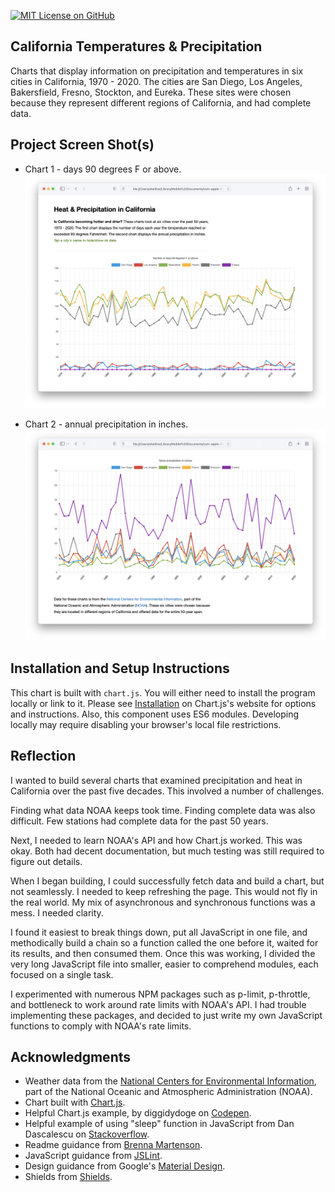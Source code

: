 [![MIT License on GitHub](https://img.shields.io/github/license/seankelliher/california-temps-precip?style=flat-square)](/LICENSE.txt)
## California Temperatures & Precipitation

Charts that display information on precipitation and temperatures in six cities in California, 1970 - 2020. The cities are San Diego, Los Angeles, Bakersfield, Fresno, Stockton, and Eureka. These sites were chosen because they represent different regions of California, and had complete data.

## Project Screen Shot(s)

* Chart 1 - days 90 degrees F or above.
![screen shot of project](/screenshots/california-temps-precip-screenshot1.png?s=600)

* Chart 2 - annual precipitation in inches.
![screen shot of project](/screenshots/california-temps-precip-screenshot2.png?s=600)

## Installation and Setup Instructions

This chart is built with `chart.js`. You will either need to install the program locally or link to it. Please see 
[Installation](https://www.chartjs.org/docs/latest/getting-started/installation.html) on Chart.js's website for options and instructions. Also, this component uses ES6 modules. Developing locally may require disabling your browser's local file restrictions.

## Reflection

I wanted to build several charts that examined precipitation and heat in California over the past five decades. This involved a number of challenges.

Finding what data NOAA keeps took time. Finding complete data was also difficult. Few stations had complete data for the past 50 years.

Next, I needed to learn NOAA's API and how Chart.js worked. This was okay. Both had decent documentation, but much testing was still required to figure out details.

When I began building, I could successfully fetch data and build a chart, but not seamlessly. I needed to keep refreshing the page. This would not fly in the real world. My mix of asynchronous and synchronous functions was a mess. I needed clarity.

I found it easiest to break things down, put all JavaScript in one file, and methodically build a chain so a function called the one before it, waited for its results, and then consumed them. Once this was working, I divided the very long JavaScript file into smaller, easier to comprehend modules, each focused on a single task.

I experimented with numerous NPM packages such as p-limit, p-throttle, and bottleneck to work around rate limits with NOAA's API. I had trouble implementing these packages, and decided to just write my own JavaScript functions to comply with NOAA's rate limits.

## Acknowledgments

* Weather data from the [National Centers for Environmental Information](https://gist.github.com/martensonbj/6bf2ec2ed55f5be723415ea73c4557c4), part of the National Oceanic and Atmospheric Administration (NOAA).
* Chart built with [Chart.js](https://www.chartjs.org/docs/latest/).
* Helpful Chart.js example, by diggidydoge on [Codepen](https://codepen.io/diggitydoge/pen/MWWmgJp?__cf_chl_captcha_tk__=0p_9xAp805KWSEbmYe2FWoI8MrlpQUN_VncDcE8VenI-1637378794-0-gaNycGzNB30).
* Helpful example of using "sleep" function in JavaScript from Dan Dascalescu on [Stackoverflow](https://stackoverflow.com/questions/951021/what-is-the-javascript-version-of-sleep).
* Readme guidance from [Brenna Martenson](https://gist.github.com/martensonbj/6bf2ec2ed55f5be723415ea73c4557c4).
* JavaScript guidance from [JSLint](http://jslint.com).
* Design guidance from Google's [Material Design](https://material.io/design).
* Shields from [Shields](https://shields.io).